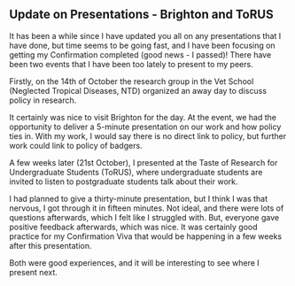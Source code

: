 ## Update on Presentations - Brighton and ToRUS

It has been a while since I have updated you all on any presentations that I have done, but time seems to be going fast, and I have been focusing on getting my Confirmation completed (good news - I passed)! There have been two events that I have been too lately to present to my peers.

Firstly, on the 14th of October the research group in the Vet School (Neglected Tropical Diseases, NTD) organized an away day to discuss policy in research. 

It certainly was nice to visit Brighton for the day. At the event, we had the opportunity to deliver a 5-minute presentation on our work and how policy ties in. With my work, I would say there is no direct link to policy, but further work could link to policy of badgers.

A few weeks later (21st October), I presented at the Taste of Research for Undergraduate Students (ToRUS), where undergraduate students are invited to listen to postgraduate students talk about their work. 

I had planned to give a thirty-minute presentation, but I think I was that nervous, I got through it in fifteen minutes. Not ideal, and there were lots of questions afterwards, which I felt like I struggled with. But, everyone gave positive feedback afterwards, which was nice. It was certainly good practice for my Confirmation Viva that would be happening in a few weeks after this presentation.

Both were good experiences, and it will be interesting to see where I present next.
